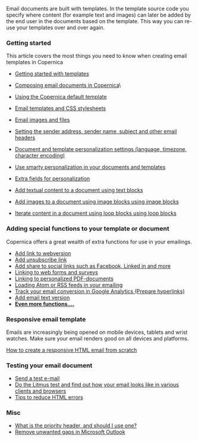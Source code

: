 Email documents are built with templates. In the template source code
you specify where content (for example text and images) can later be
added by the end user in the documents based on the template. This way
you can re-use your templates over and over again.

### Getting started

This article covers the most things you need to know when creating email
templates in Copernica

-   [Getting started with
    templates](./getting-started-building-email-templates.md)

-   [Composing email documents in
    Copernica](./composing-email-documents-in-copernica.md)\
-   [Using the Copernica default
    template](./using-the-copernica-default-template.md)
-   [Email templates and CSS
    stylesheets](./email-templates-and-css-stylesheets.md)
-   [Email images and
    files](./email-files-and-images.md)
-   [Setting the sender address, sender name, subject and other email
    headers](./sender-subject-and-other-email-headers.md)
-   [Document and template personalization settings (language, timezone,
    character
    encoding)](./document-and-template-personalization-settings.md)
-   [Use smarty personalization in your documents and
    templates](./personalize-campaigns.md)
-   [Extra fields for
    personalization](./extra-fields-for-personalizing.md)

-   [Add textual content to a document using text
    blocks](./the-text-function-for-adding-textual-content-to-your-document.md)
-   [Add images to a document using image blocks using image
    blocks](./the-image-function-for-adding-images-to-your-document.md)
-   [Iterate content in a document using loop blocks using loop
    blocks](./the-loop-function-to-iterate-content-in-your-email.md)

### Adding special functions to your template or document

Copernica offers a great wealth of extra functions for use in your
emailings.

-   [Add link to
    webversion](./link-to-the-webversion-of-your-email.md)
-   [Add unsubscribe
    link](./the-unsubscribe-function.md)
-   [Add share to social links such as Facebook, Linked in and
    more](http://www.copernica.com/en/about-us/news/sharing-email-content-on-social-media)
-   [Linking to web forms and
    surveys](./linking-to-web-forms-and-surveys.md)
-   [Linking to personalized
    PDF-documents](./the-linkpdf-function.md)
-   [Loading Atom or RSS feeds in your
    emailing](./the-loadfeed-function.md)
-   [Track your email conversion in Google Analytics (Prepare
    hyperlinks)](./prepare-your-links-for-google-analytics.md)
-   [Add email text
    version](./add-email-text-version.md)
-   [**Even more
    functions....**](./special-functions-and-tags.md)

### Responsive email template

Emails are increasingly being opened on mobile devices, tablets and
wrist watches. Make sure your email renders good on all devices and
platforms.

[How to create a responsive HTML email from
scratch](https://www.copernica.com/en/blog/how-to-create-a-responsive-html-email-from-scratch/)

### Testing your email document

-   [Send a test
    e-mail](./send-a-test-mail-or-test-mailing.md)
-   [Do the Litmus test and find out how your email looks like in
    various clients and
    browsers](./using-litmus-email-preview-to-test-your-email-newsletter.md)
-   [Tips to reduce HTML
    errors](./reducing-html-errors.md)[](./extra-fields-for-personalizing.md)

### Misc

-   [What is the priority header, and should I use
    one?](./what-is-a-priority-header-and-should-i-use-it.md)
-   [Remove unwanted gaps in Microsoft
    Outlook](https://www.copernica.com/en/blog)

